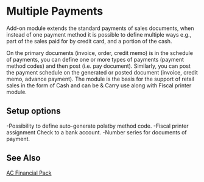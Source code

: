 ﻿---
Title: "Multiple Payments"
Author: Autocont
Date: 07/31/2018
Product: dynamics-nav-2018
Contentlocale: en
---

# <a name = "ac-fp-multiple-payments" > </a> Multiple Payments

Add-on module extends the standard payments of sales documents, when instead of one payment method it is possible to define multiple ways e.g., part of the sales paid for by credit card, and a portion of the cash.

On the primary documents (invoice, order, credit memo) is in the schedule of payments, you can define one or more types of payments (payment method codes) and then post (i.e. pay document). Similarly, you can post the payment schedule on the generated or posted document (invoice, credit memo, advance payment). The module is the basis for the support of retail sales in the form of Cash and can be & Carry use along with Fiscal printer module.

## Setup options

-Possibility to define auto-generate polatby method code.
-Fiscal printer assignment Check to a bank account.
-Number series for documents of payment.


## <a name = "see-also" > </a>See Also  
[AC Financial Pack](ac-fp-financial-pack.md) 
